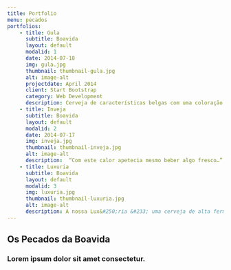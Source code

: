 ```yaml
---
title: Portfolio
menu: pecados
portfolios:
    - title: Gula
      subtitle: Boavida
      layout: default
      modalid: 1
      date: 2014-07-18
      img: gula.jpg
      thumbnail: thumbnail-gula.jpg
      alt: image-alt
      projectdate: April 2014
      client: Start Bootstrap
      category: Web Development
      description: Cerveja de características belgas com uma coloração amarelo a dourado, com teor alcoólico que pode chegar aos 9 graus, saborosa e balanceada evidenciado a sua alta graduação alcoólica. Os aromas e os sabores são complexos com um ligeiro sabor a fruta que lhe pode conferir um paladar adocicado. 
    - title: Inveja
      subtitle: Boavida
      layout: default
      modalid: 2
      date: 2014-07-17
      img: inveja.jpg
      thumbnail: thumbnail-inveja.jpg
      alt: image-alt
      description:  “Com este calor apetecia mesmo beber algo fresco…” A Inveja é a cerveja ideal para aguentar aqueles dias de calor sufocante! Esta cerveja apresenta uma coloração clara, de cor amarelo palha com um colarinho branco espesso e persistente. A adição de laranja dá-lhe aquele toque frutado ideal para ser bebida num final de tarde numa esplanada a desfrutar dos últimos raios de sol. Irá certamente provocar inveja a toda a gente ao seu redor!
    - title: Luxuria
      subtitle: Boavida
      layout: default
      modalid: 3
      img: luxuria.jpg
      thumbnail: thumbnail-luxuria.jpg
      alt: image-alt
      description: A nossa Lux&#250;ria &#233; uma cerveja de alta fermenta&#231;&#227;o de cor escura, com um aroma a maltes suavemente tostados a fazer lembrar um delicioso e refrescante frappuccino. A adi&#231;&#227;o de aveia amacia esta deliciosa “pomada” com a jun&#231;&#227;o de um ligeiro sabor a noz ou cereais.O seu espesso e cremoso colarinho, capaz de colorir o mais carism&#225;tico dos bigodes torna a nossa cerveja a combina&#231;&#227;o perfeita para acompanhar aquele jantar especial ou para iniciar uma noite bem passada com os nossos amigos. Um verdadeiro Luxo de cerveja! 
---
```


## Os Pecados da Boavida
### Lorem ipsum dolor sit amet consectetur.
